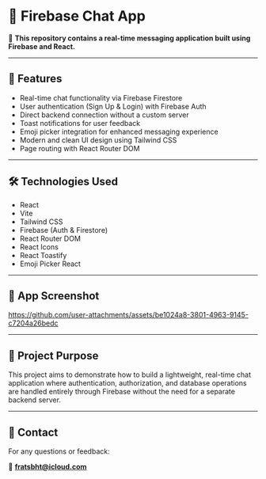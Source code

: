 # 💬 Firebase Chat App

🔗 **This repository contains a real-time messaging application built using Firebase and React.**

---

## 🚀 Features

- Real-time chat functionality via Firebase Firestore  
- User authentication (Sign Up & Login) with Firebase Auth  
- Direct backend connection without a custom server  
- Toast notifications for user feedback  
- Emoji picker integration for enhanced messaging experience  
- Modern and clean UI design using Tailwind CSS  
- Page routing with React Router DOM  

---

## 🛠️ Technologies Used

- React  
- Vite  
- Tailwind CSS  
- Firebase (Auth & Firestore)  
- React Router DOM  
- React Icons  
- React Toastify  
- Emoji Picker React  

---

## 📸 App Screenshot



https://github.com/user-attachments/assets/be1024a8-3801-4963-9145-c7204a26bedc

---

## 📝 Project Purpose

This project aims to demonstrate how to build a lightweight, real-time chat application where authentication, authorization, and database operations are handled entirely through Firebase without the need for a separate backend server.

---

## 📩 Contact

For any questions or feedback:

📧 **fratsbht@icloud.com**
